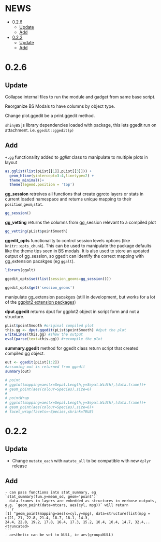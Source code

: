 NEWS
================

-   [0.2.6](#section)
    -   [Update](#update)
    -   [Add](#add)
-   [0.2.2](#section-1)
    -   [Update](#update-1)
    -   [Add](#add-1)

0.2.6
=====

Update
------

Collapse internal files to run the module and gadget from same base script.

Reorganize BS Modals to have columns by object type.

Change plot.ggedit be a print.ggedit method.

`shinyBS` js library dependencies loaded with package, this lets ggedit run on attachment. i.e. `ggedit::ggedit(p)`

Add
---

`+.gg` functionality added to *gglist* class to manipulate to multiple plots in layout

``` r
as.gglist(list(pList[[1]],pList[[3]])) + 
  geom_hline(yintercept=3:4,linetype=2) + 
  theme_minimal()+
  theme(legend.position = 'top')
```

**gg\_session** retreives all functions that create ggroto layers or stats in current loaded namespace and returns unique mapping to their `position`,`geom`,`stat`.

``` r
gg_session()
```

**gg\_vetting** returns the columns from gg\_session relevant to a compiled plot

``` r
gg_vetting(pList$pointSmooth)
```

**ggedit\_opts** functionality to control session levels options (like `knitr::opts_chunk`). This can be used to manipulate the package defaults like the theme tips seen in BS modals. It is also used to store an updated output of gg\_session, so ggedit can identify the correct mapping with gg\_extension pacakges (eg `ggalt`).

``` r
library(ggalt)

ggedit_opts$set(list(session_geoms=gg_session()))

ggedit_opts$get('session_geoms')
```

manipulate gg\_extension pacakges (still in development, but works for a lot of the [ggplot2 extension packages](http://www.ggplot2-exts.org/))

**dput.ggedit** returns dput for ggplot2 object in script form and not a structure.

``` r
pList$pointSmooth #original compiled plot
this.gg <- dput.ggedit(pList$pointSmooth) #dput the plot
writeLines(this.gg) #show the output
eval(parse(text=this.gg)) #recompile the plot
```

**summary.ggedit** method for ggedit class return script that created compiled gg object.

``` r
out <- ggedit(pList[1:2])
#assuming out is returned from ggedit
summary(out)

# point
# ggplot(mapping=aes(x=Sepal.Length,y=Sepal.Width),[data.frame])+
# geom_point(aes(colour=Species),size=6)
# 
# pointWrap
# ggplot(mapping=aes(x=Sepal.Length,y=Sepal.Width),[data.frame])+
# geom_point(aes(colour=Species),size=6)+
# facet_wrap(facets=~Species,shrink=TRUE)
```

0.2.2
=====

Update
------

-   Change `mutate_each` with `mutate_all` to be compatible with new `dplyr` release

Add
---

    - can pass functions into stat_summary, eg `stat_summary(fun.y=mean_sd, geom='point')`
    - data.frames in layers are embedded as structures in verbose outputs, e.g. `geom_point(data=mtcars, aes(cyl, mpg))` will return
    ```r
    [1] "geom_point(mapping=aes(x=cyl,y=mpg), data=structure(list(mpg = c(21, 21, 22.8, 21.4, 18.7, 18.1, 14.3,
    24.4, 22.8, 19.2, 17.8, 16.4, 17.3, 15.2, 10.4, 10.4, 14.7, 32.4,.. <truncated>
    ```
    - aesthetic can be set to NULL, ie aes(group=NULL)
